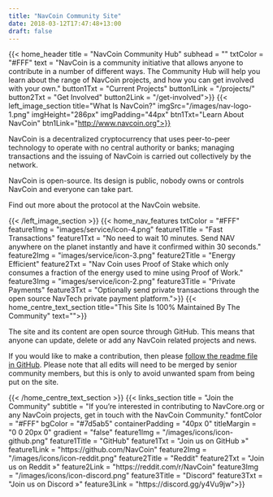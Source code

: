 ```yaml
---
title: "NavCoin Community Site"
date: 2018-03-12T17:47:48+13:00
draft: false
---
```

{{< home_header
    title = "NavCoin Community Hub"
    subhead = ""
    txtColor = "#FFF"
    text = "NavCoin is a community initiative that allows anyone to contribute in a number of different ways. The Community Hub will help you learn about the range of NavCoin projects, and how you can get involved with your own."
    button1Txt = "Current Projects"
    button1Link = "/projects/"
    button2Txt = "Get Involved"
    button2Link = "/get-involved">}}
{{< left_image_section
    title="What Is NavCoin?"
    imgSrc="/images/nav-logo-1.png"
    imgHeight="286px"
    imgPadding="44px"
    btn1Txt="Learn About NavCoin"
    btn1Link="http://www.navcoin.org">}}
    <p>NavCoin is a decentralized cryptocurrency that uses peer-to-peer technology to operate with no central authority or banks; managing transactions and the issuing of NavCoin is carried out collectively by the network.</p>
    <p>NavCoin is open-source. Its design is public, nobody owns or controls NavCoin and everyone can take part.</p>
    <p>Find out more about the protocol at the NavCoin website.</p>
{{< /left_image_section >}}
{{< home_nav_features
    txtColor = "#FFF"
    feature1Img = "images/service/icon-4.png"
    feature1Title = "Fast Transactions"
    feature1Txt = "No need to wait 10 minutes. Send NAV anywhere on the planet instantly and have it confirmed within 30 seconds."
    feature2Img = "images/service/icon-3.png"
    feature2Title = "Energy Efficient"
    feature2Txt = "Nav Coin uses Proof of Stake which only consumes a fraction of the energy used to mine using Proof of Work."
    feature3Img = "images/service/icon-2.png"
    feature3Title = "Private Payments"
    feature3Txt = "Optionally send private transactions through the open source NavTech private payment platform.">}}
{{< home_centre_text_section
    title="This Site Is 100% Maintained By The Community"
    text="">}}
<p>The site and its content are open source through GitHub. This means that anyone can update, delete or add any NavCoin related projects and news.
<p> If you would like to make a contribution, then please <a href="https://github.com/NAVCoin/nav-community-site">follow the readme file in GitHub</a>. Please note that all edits will need to be merged by senior community members, but this is only to avoid unwanted spam from being put on the site.</p>
{{< /home_centre_text_section >}}
{{< links_section
    title = "Join the Community"
    subtitle = "If you’re interested in contributing to NavCore.org or any NavCoin projects, get in touch with the NavCoin Community."
    fontColor = "#FFF"
    bgColor = "#7d5ab5"
    containerPadding = "40px 0"
    titleMargin = "0 0 20px 0"
    gradient = "false"
    feature1Img = "/images/icons/icon-github.png"
    feature1Title = "GitHub"
    feature1Txt = "Join us on GitHub »"
    feature1Link = "https://github.com/NavCoin"
    feature2Img = "/images/icons/icon-reddit.png"
    feature2Title = "Reddit"
    feature2Txt = "Join us on Reddit »"
    feature2Link = "https://reddit.com/r/NavCoin"
    feature3Img = "/images/icons/icon-discord.png"
    feature3Title = "Discord"
    feature3Txt = "Join us on Discord »"
    feature3Link = "https://discord.gg/y4Vu9jw">}}

